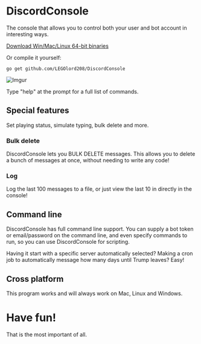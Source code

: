 # DiscordConsole
The console that allows you to control both your user and bot account in interesting ways.

[Download Win/Mac/Linux 64-bit binaries](https://krake.one/software#discordconsole)

Or compile it yourself:

    go get github.com/LEGOlord208/DiscordConsole
    
![Imgur](http://i.imgur.com/EODO9XQ.png)

Type "help" at the prompt for a full list of commands.

## Special features
Set playing status, simulate typing, bulk delete and more.

### Bulk delete
DiscordConsole lets you BULK DELETE messages. This allows you to delete a bunch of messages at once, without needing to write any code!

### Log
Log the last 100 messages to a file, or just view the last 10 in directly in the console!

## Command line
DiscordConsole has full command line support. You can supply a bot token or email/password on the command line, and even specify commands to run, so you can use DiscordConsole for scripting.

Having it start with a specific server automatically selected? Making a cron job to automatically message how many days until Trump leaves? Easy!

## Cross platform
This program works and will always work on Mac, Linux and Windows.

# Have fun!
That is the most important of all.

